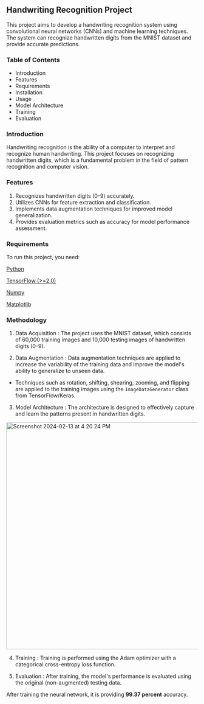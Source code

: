 ## Handwriting Recognition Project 
This project aims to develop a handwriting recognition system using convolutional neural networks (CNNs) and machine learning techniques. The system can recognize handwritten digits from the MNIST dataset and provide accurate predictions.

### Table of Contents 
* Introduction
* Features
* Requirements
* Installation
* Usage
* Model Architecture
* Training
* Evaluation

### Introduction
Handwriting recognition is the ability of a computer to interpret and recognize human handwriting. This project focuses on recognizing handwritten digits, which is a fundamental problem in the field of pattern recognition and computer vision.

### Features
1. Recognizes handwritten digits (0-9) accurately.
2. Utilizes CNNs for feature extraction and classification.
3. Implements data augmentation techniques for improved model generalization.
4. Provides evaluation metrics such as accuracy for model performance assessment.

### Requirements
To run this project, you need:

[Python](https://www.python.org/downloads/)

[TensorFlow (>=2.0)](https://pypi.org/project/tensorflow/)

[Numpy](https://numpy.org/install/)

[Matplotlib](https://matplotlib.org/)


### Methodology 
1. Data Acquisition : The project uses the MNIST dataset, which consists of 60,000 training images and 10,000 testing images of handwritten digits (0-9).
  
2. Data Augmentation : Data augmentation techniques are applied to increase the variability of the training data and improve the model's ability to generalize to unseen data.
- Techniques such as rotation, shifting, shearing, zooming, and flipping are applied to the training images using the `ImageDataGenerator` class from TensorFlow/Keras.
  
3. Model Architecture : 
The architecture is designed to effectively capture and learn the patterns present in handwritten digits.
<img width="597" alt="Screenshot 2024-02-13 at 4 20 24 PM" src="https://github.com/Lajvi123/CODESTRING/assets/142981262/2816e84b-6d51-4acf-8c8e-8b5922911693">

4. Training : Training is performed using the Adam optimizer with a categorical cross-entropy loss function.

5. Evaluation : After training, the model's performance is evaluated using the original (non-augmented) testing data.

After training the neural network, it is providing __99.37 percent__ accuracy. 

   
